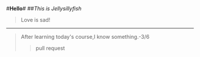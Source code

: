 #**Hello**#
##_This is Jellysillyfish_
> Love is sad!
---
> After learning today's course,I know something.-3/6
>> pull request

